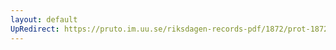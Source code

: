```yaml
---
layout: default
UpRedirect: https://pruto.im.uu.se/riksdagen-records-pdf/1872/prot-1872--fk--417.pdf
---
```

